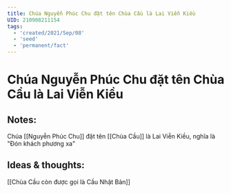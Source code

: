 ```yaml
---
title: Chúa Nguyễn Phúc Chu đặt tên Chùa Cầu là Lai Viễn Kiều
UID: 210908211154
tags:
  - 'created/2021/Sep/08'
  - 'seed'
  - 'permanent/fact'
---
```

# Chúa Nguyễn Phúc Chu đặt tên Chùa Cầu là Lai Viễn Kiều

## Notes:
Chúa [[Nguyễn Phúc Chu]] đặt tên [[Chùa Cầu]] là Lai Viễn Kiều, nghĩa là "Đón khách phương xa"

## Ideas & thoughts:
[[Chùa Cầu còn được gọi là Cầu Nhật Bản]]
